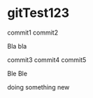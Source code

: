 gitTest123
==========
commit1
commit2

Bla bla

commit3
commit4
commit5

Ble Ble

doing something new